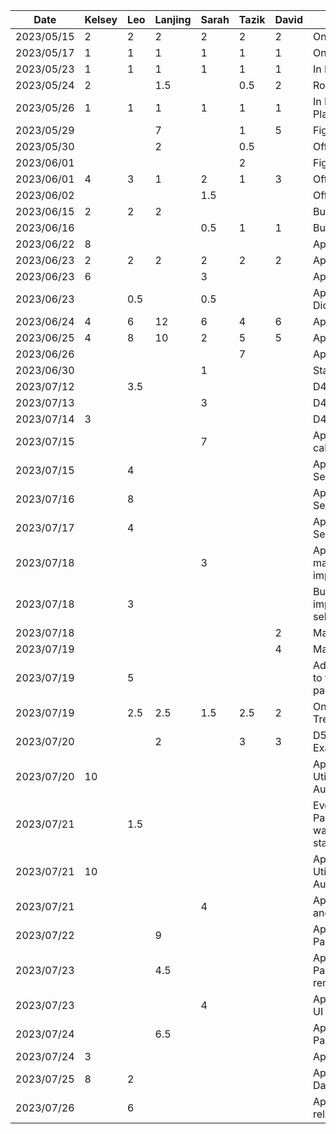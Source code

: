 | Date       | Kelsey | Leo | Lanjing | Sarah | Tazik | David | Task                         |
|------------|--------|-----|---------|-------|-------|-------|------------------------------|
| 2023/05/15 |   2    |  2  |    2    |   2   |   2   |   2   |    Online Idea Discussion    |
| 2023/05/17 |   1    |  1  |    1    |   1   |   1   |   1   |    Online Idea Discussion    |
| 2023/05/23 |   1    |  1  |    1    |   1   |   1   |   1   |    In Person Idea Decision   |
| 2023/05/24 |   2    |     |   1.5   |       |  0.5  |   2   |    Rough Feature Brainstorm  |
| 2023/05/26 |   1    |  1  |    1    |   1   |   1   |   1   | In Person Proposal  Planning |
| 2023/05/29 |        |     |    7    |       |   1   |   5   |       Figma UI Design        |
| 2023/05/30 |        |     |    2    |       |  0.5  |       |   Official Proposal Writing  |
| 2023/06/01 |        |     |         |       |   2   |       |       Figma UI Design        |
| 2023/06/01 |   4    |  3  |    1    |   2   |   1   |   3   |   Official Proposal Writing  |
| 2023/06/02 |        |     |         |  1.5  |       |       |   Official Proposal Writing  |
| 2023/06/15 |   2    |  2  |    2    |       |       |       |   Buddy Team’s evaluation    |
| 2023/06/16 |        |     |         |  0.5  |   1   |  1    |   Buddy Team’s evaluation    |
| 2023/06/22 |   8    |     |         |       |       |       |     App Demo Development     |
| 2023/06/23 |   2    |  2  |    2    |   2   |   2   |   2   |     App Demo Discussion      |
| 2023/06/23 |   6    |     |         |   3   |       |       |     App Demo Development     |
| 2023/06/23 |        | 0.5 |         |  0.5  |       |       |  App Schedule View Dicussion |
| 2023/06/24 |   4    |  6  |   12    |   6   |   4   |   6   |     App Demo Development     |
| 2023/06/25 |   4    |  8  |   10    |   2   |   5   |  5    |     App Demo Development     |
| 2023/06/26 |        |     |         |       |   7   |       |     App Demo Development     |
| 2023/06/30 |        |     |         |   1   |       |       |    Status Report Document    |
| 2023/07/12 |        | 3.5 |         |       |       |       |  D4: Architectural Examples  |   
| 2023/07/13 |        |     |         |   3   |       |       |  D4: Architectural Examples  |  
| 2023/07/14 |   3    |     |         |       |       |       |  D4: Architectural Examples  |  
| 2023/07/15 |        |     |         |   7   |       |       |  App Dev - Clickable calendar events  |  
| 2023/07/15 |        |  4  |         |       |       |       |App Dev - Event Time Selection Page|
| 2023/07/16 |        |  8  |         |       |       |       |App Dev - Event Time Selection Page|
| 2023/07/17 |        |  4  |         |       |       |       |App Dev - Event Time Selection Page|
| 2023/07/18 |        |     |         |   3   |       |       | App Dev - Merge into master, various small improvements|
| 2023/07/18 |        |  3  |         |       |       |       |Bug fixes, testing, and improving the event time selection page|
| 2023/07/18 |        |     |         |       |       |   2   |Map search feature|
| 2023/07/19 |        |     |         |       |       |   4   |Map search feature|
| 2023/07/19 |        |  5  |         |       |       |       |Adding additional screens to the event time selection page|
| 2023/07/19 |        |  2.5|    2.5  |  1.5  |  2.5  |   2   |Online Discussion - Trello/Firebase|
| 2023/07/20 |        |     | 2       |       |   3   |   3   |D5: Design Pattern Examples|
| 2023/07/20 |   10   |     |         |       |       |       |App Dev - Network Utilities and User Authentication/Registration|
| 2023/07/21 |        | 1.5 |         |       |       |       |Event Time Selection Page: Added the ability to warn user on availability status|
| 2023/07/21 |   10   |     |         |       |       |       |App Dev - Network Utilities and User Authentication/Registration|
| 2023/07/21 |        |     |         |   4   |       |       |App Dev - Navigation Bar and merge|
| 2023/07/22 |        |     |   9     |       |       |       | App Dev - Event Options Page|
| 2023/07/23 |        |     |  4.5    |       |       |       | App Dev - Event Options Page and add event to remote db |
| 2023/07/23 |        |     |         |   4   |       |       | App Dev - Rankings page UI work |
| 2023/07/24 |        |     |  6.5    |       |       |       | App Dev - Event Options Page flow testing |
| 2023/07/24 |   3    |     |         |       |       |       | App Dev - Bug Fixes |
| 2023/07/25 |   8    |  2  |         |       |       |       | App Dev - Discussion Database Utilities |
| 2023/07/26 |        |  6  |         |       |       |       | App Dev - Features relating to friends |
